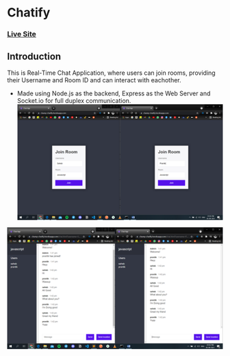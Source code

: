 # Chatify

### [Live Site](https://champ-chatify.herokuapp.com/)

## Introduction
This is Real-Time Chat Application, where users can join rooms, providing their Username and Room ID and can interact with eachother.
 - Made using Node.js as the backend, Express as the Web Server and Socket.io for full duplex communication.
![alt text](https://github.com/champmaniac/Chatify/blob/master/src/img/img2.png)

![alt text](https://github.com/champmaniac/Chatify/blob/master/src/img/img1.png)
